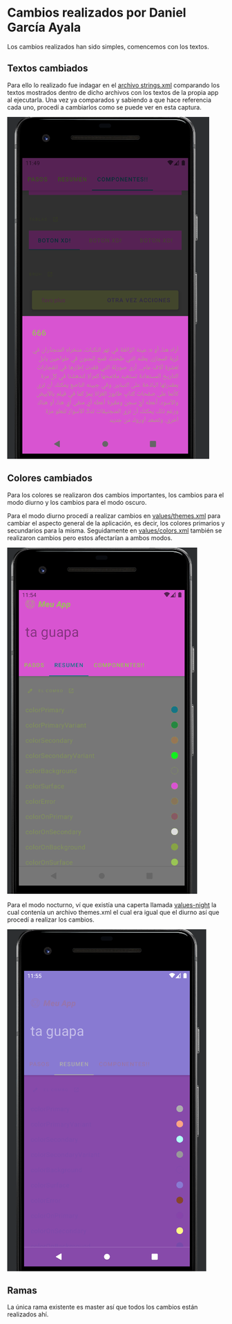 # Cambios realizados por Daniel García Ayala
Los cambios realizados han sido simples, comencemos con los textos.

## Textos cambiados
Para ello lo realizado fue indagar en el [archivo strings.xml](https://github.com/fregonaespanola/MaterialThemeBuilder/blob/master/app/src/main/res/values/strings.xml) comparando los textos mostrados 
dentro de dicho archivos con los textos de la propia app al ejecutarla. Una vez ya comparados y sabiendo
a que hace referencia cada uno, procedí a cambiarlos como se puede ver en esta captura.

![IMAGEN DE TEXTOS](./img/2.PNG)

## Colores cambiados
Para los colores se realizaron dos cambios importantes, los cambios para el modo diurno y los cambios para el
modo oscuro.

Para el modo diurno procedí a realizar cambios en [values/themes.xml](https://github.com/fregonaespanola/MaterialThemeBuilder/blob/master/app/src/main/res/values/themes.xml) para cambiar el aspecto general de la aplicación,
es decir, los colores primarios y secundarios para la misma.
Seguidamente en [values/colors.xml](https://github.com/fregonaespanola/MaterialThemeBuilder/blob/master/app/src/main/res/values/colors.xml) también se realizaron cambios pero estos afectarían a ambos modos.

![IMAGEN DE COLORES DIURNOS](./img/3.PNG)

Para el modo nocturno, ví que existía una caperta llamada [values-night](./app/src/main/res/values-night/themes.xml) la cual contenía un archivo themes.xml el cual
era igual que el diurno así que procedí a realizar los cambios.

![IMAGEN DE COLORES NOCTURNOS](./img/4.PNG)

## Ramas

La única rama existente es master así que todos los cambios están realizados ahí.